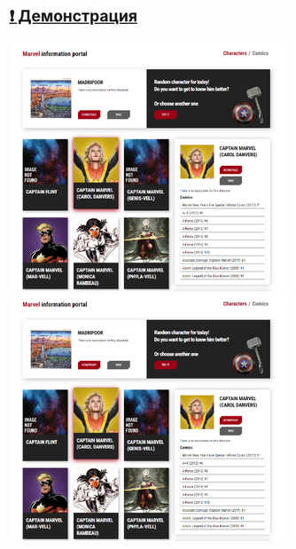 # [:exclamation: Демонстрация](https://anovic123.github.io/marvel/) 
![Main](./src/resources/img/git/main.png)
![Comics](./src/resources/img/git/main.png)
